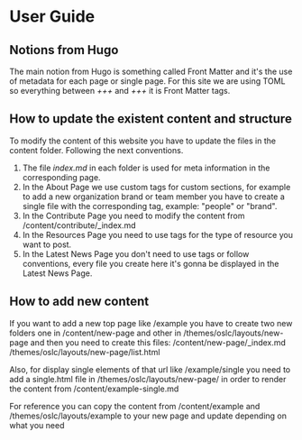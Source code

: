 # User Guide

## Notions from Hugo
The main notion from Hugo is something called Front Matter and it's the use of metadata for each page or single page. For this site we are using TOML so everything between _+++_ and _+++_ it is Front Matter tags.

## How to update the existent content and structure

To modify the content of this website you have to update the files in the content folder. Following the next conventions.

1. The file _index.md_ in each folder is used for meta information in the corresponding page.
2. In the About Page we use custom tags for custom sections, for example to add a new organization brand or team member you have to create a single file with the corresponding tag, example: "people" or "brand".
3. In the Contribute Page you need to modify the content from /content/contribute/_index.md
4. In the Resources Page you need to use tags for the type of resource you want to post.
5. In the Latest News Page you don't need to use tags or follow conventions, every file you create here it's gonna be displayed in the Latest News Page.


## How to add new content

If you want to add a new top page like /example you have to create two new folders one in /content/new-page and other in /themes/oslc/layouts/new-page and then you need to create this files: /content/new-page/_index.md /themes/oslc/layouts/new-page/list.html 

Also, for display single elements of that url like /example/single you need to add a single.html file in /themes/oslc/layouts/new-page/ in order to render the content from /content/example-single.md

For reference you can copy the content from /content/example and /themes/oslc/layouts/example to your new page and update depending on what you need
